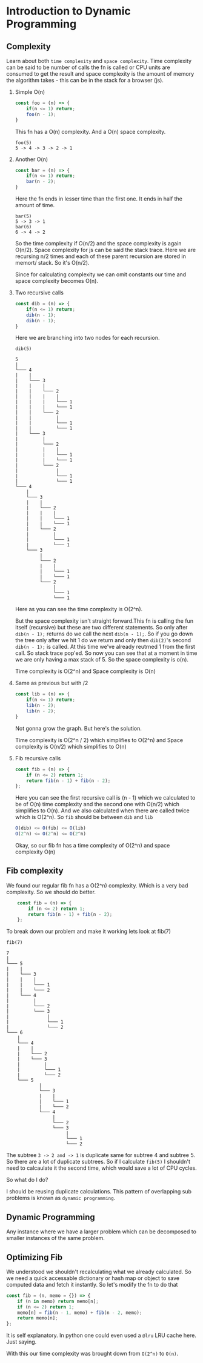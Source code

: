 # Introduction to Dynamic Programming

## Complexity

Learn about both `time complexity` and `space complexity`. Time complexity can be said to be number of calls the fn is called or CPU units are consumed to get the result and space complexity is the amount of memory the algorithm takes - this can be in the stack for a browser (js).

1. Simple O(n)

    ```js
    const foo = (n) => {
        if(n <= 1) return;
        foo(n - 1);
    }
    ```

    This fn has a O(n) complexity. And a O(n) space complexity. 

    ```
    foo(5)
    5 -> 4 -> 3 -> 2 -> 1
    ```

2. Another O(n)

    ```js
    const bar = (n) => {
        if(n <= 1) return;
        bar(n - 2);
    }
    ```

    Here the fn ends in lesser time than the first one. It ends in half the amount of time.

    ```
    bar(5)
    5 -> 3 -> 1
    bar(6)
    6 -> 4 -> 2
    ```

    So the time complexity if O(n/2) and the space complexity is again O(n/2). Space complexity for js can be said the stack trace. Here we are recursing n/2 times and each of these parent recursion are stored in memort/ stack. So it's O(n/2).

    Since for calculating complexity we can omit constants our time and space complexity becomes O(n).

3. Two recursive calls

    ```js
    const dib = (n) => {
        if(n <= 1) return;
        dib(n - 1);
        dib(n - 1);
    }
    ```

    Here we are branching into two nodes for each recursion.

    ```
    dib(5)

    5
    |
    └─── 4
    |    |
    |    └─── 3
    |    |    |
    |    |    └─── 2 
    |    |    |    |
    |    |    |    └─── 1 
    |    |    |    └─── 1 
    |    |    └─── 2 
    |    |         |
    |    |         └─── 1 
    |    |         └─── 1 
    |    └─── 3
    |         |
    |         └─── 2 
    |         |    |
    |         |    └─── 1 
    |         |    └─── 1 
    |         └─── 2 
    |              |
    |              └─── 1 
    |              └─── 1
    └─── 4
        |
        └─── 3
        |    |
        |    └─── 2 
        |    |    |
        |    |    └─── 1 
        |    |    └─── 1 
        |    └─── 2 
        |         |
        |         └─── 1 
        |         └─── 1 
        └─── 3
             |
             └─── 2 
             |    |
             |    └─── 1 
             |    └─── 1 
             └─── 2 
                  |
                  └─── 1 
                  └─── 1
    ```

    Here as you can see the time complexity is O(2^n).

    But the space complexity isn't straight forward.This fn is calling the fun itself (recursive) but these are two different statements. So only after `dib(n - 1);` returns do we call the next `dib(n - 1);`. So if you go down the tree only after we hit 1 do we return and only then `dib(2)`'s second `dib(n - 1);` is called. At this time we've already reutrned 1 from the first call. So stack trace pop'ed. So now you can see that at a moment in time we are only having a max stack of 5. So the space complexity is o(n).

    Time complexity is O(2^n) and Space complexity is O(n)

4. Same as previous but with /2

    ```js
    const lib = (n) => {
        if(n <= 1) return;
        lib(n - 2);
        lib(n - 2);
    }
    ```

    Not gonna grow the graph. But here's the solution.

    Time complexity is O(2^n / 2) which simplifies to O(2^n) and Space complexity is O(n/2) which simplifies to O(n)

5. Fib recursive calls

    ```js
    const fib = (n) => {
        if (n <= 2) return 1;
        return fib(n - 1) + fib(n - 2);
    };
    ```

    Here you can see the first recursive call is (n - 1) which we calculated to be of O(n) time complexity and the second one with O(n/2) which simplifies to O(n). And we also calculated when there are called twice which is O(2^n). So `fib` should be between `dib` and `lib`

    ```js
    O(dib) <= O(fib) <= O(lib)
    O(2^n) <= O(2^n) <= O(2^n)
    ```

    Okay, so our fib fn has a time complexity of O(2^n) and space complexity O(n)

## Fib complexity

We found our regular fib fn has a O(2^n) complexity. Which is a very bad complexity. So we should do better.

```js
    const fib = (n) => {
        if (n <= 2) return 1;
        return fib(n - 1) + fib(n - 2);
    };
```

To break down our problem and make it working lets look at fib(7)

```
fib(7)

7
|
└─── 5
|    |
|    └─── 3
|    |    |
|    |    └─── 1  
|    |    └─── 2
|    └─── 4
|         |
|         └─── 2
|         └─── 3 
|              |
|              └─── 1 
|              └─── 2
└─── 6
    |
    └─── 4
    |    |
    |    └─── 2
    |    └─── 3 
    |         |
    |         └─── 1 
    |         └─── 2 
    └─── 5
            |
            └─── 3 
            |    |
            |    └─── 1 
            |    └─── 2 
            └─── 4
                 |
                 └─── 2
                 └─── 3 
                      |
                      └─── 1 
                      └─── 2
```

The subtree `3 -> 2 and -> 1` is duplicate same for subtree 4 and subtree 5. So there are a lot of duplicate subtrees. So if I calculate `fib(5)` I shouldn't need to calcaulate it the second time, which would save a lot of CPU cycles.

So what do I do?

I should be reusing duplicate calculations. This pattern of overlapping sub problems is known as `dynamic programming`.

## Dynamic Programming

Any instance where we have a larger problem which can be decomposed to smaller instances of the same problem.

## Optimizing Fib

We understood we shouldn't recalculating what we already calculated. So we need a quick accessable dictionary or hash map or object to save computed data and fetch it instantly. So let's modify the fn to do that

```js
const fib = (n, memo = {}) => {
    if (n in memo) return memo[n];
    if (n <= 2) return 1;
    memo[n] = fib(n - 1, memo) + fib(n - 2, memo);
    return memo[n];
};
```

It is self explanatory. In python one could even used a `@lru` LRU cache here. Just saying.

With this our time complexity was brought down from `O(2^n)` to `O(n)`.
